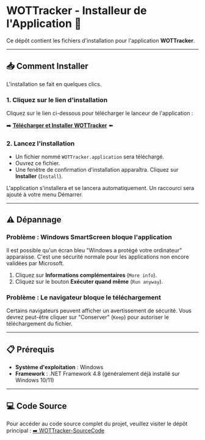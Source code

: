 # WOTTracker - Installeur de l'Application 🚀

Ce dépôt contient les fichiers d'installation pour l'application **WOTTracker**.

---

## 📥 Comment Installer

L'installation se fait en quelques clics.

### 1. Cliquez sur le lien d'installation

Cliquez sur le lien ci-dessous pour télécharger le lanceur de l'application :

➡️ **[Télécharger et Installer WOTTracker](https://smaikianas2003.github.io/WOTTracker-Deploy/WOTTracker.application)** ⬅️

### 2. Lancez l'installation

* Un fichier nommé `WOTTracker.application` sera téléchargé.
* Ouvrez ce fichier.
* Une fenêtre de confirmation d'installation apparaîtra. Cliquez sur **Installer** (`Install`).

L'application s'installera et se lancera automatiquement. Un raccourci sera ajouté à votre menu Démarrer.

---

## ⚠️ Dépannage

### Problème : Windows SmartScreen bloque l'application

Il est possible qu'un écran bleu "Windows a protégé votre ordinateur" apparaisse. C'est une sécurité normale pour les applications non encore validées par Microsoft.

1.  Cliquez sur **Informations complémentaires** (`More info`).
2.  Cliquez sur le bouton **Exécuter quand même** (`Run anyway`).


### Problème : Le navigateur bloque le téléchargement

Certains navigateurs peuvent afficher un avertissement de sécurité. Vous devrez peut-être cliquer sur "Conserver" (`Keep`) pour autoriser le téléchargement du fichier.

---

## 📋 Prérequis

* **Système d'exploitation** : Windows
* **Framework** : .NET Framework 4.8 (généralement déjà installé sur Windows 10/11)

---

## 💻 Code Source

Pour accéder au code source complet du projet, veuillez visiter le dépôt principal :
[➡️ WOTTracker-SourceCode](https://github.com/SmaikiAnas2003/WOTTracker-code)

